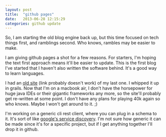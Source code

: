 ```yaml
---
layout: post
title:  "github pages"
date:   2013-06-28 12:15:29
categories: github update
---
```


So, I am starting the old blog engine back up, but this time focused on tech things first, and ramblings second. Who knows, rambles may be easier to make.

I am giving github pages a shot for a few reasons. For starters, I'm hoping the text first approach means it'll be easier to update. This is the first blog I've started that I haven't also written the software behind. It's a good way to learn languages.

I had an [old site][atsknf] (link probably doesn't work) of my last one. I whipped it up in grails. Now that I'm on a macbook air, I don't have the horsepower for huge java IDEs or their gigantic frameworks any more, so the site'll probably get re-written at some point. I don't have any plans for playing 40k again so who knows. Maybe I won't get around to it. ;)

I'm working on a generic cli rest client, where you can plug in a schema to it. It's sort of like [google's service discovery][gsd]. I'm not sure how generic it can be made since it's for a specific project, but if I get anything together I'll drop it in github.

[atsknf]: http://atsknf.com/
[gsd]: https://developers.google.com/discovery/ 
[jekyll-gh]: https://github.com/mojombo/jekyll
[jekyll]:    http://jekyllrb.com
